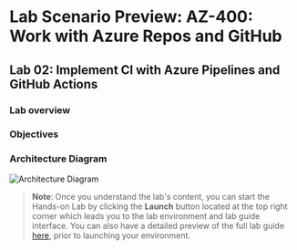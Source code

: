 # Lab Scenario Preview: AZ-400: Work with Azure Repos and GitHub

## Lab 02: Implement CI with Azure Pipelines and GitHub Actions

### Lab overview


### Objectives



### Architecture Diagram

   ![Architecture Diagram](../images/lab2-architecture-new.png)

>**Note**: Once you understand the lab's content, you can start the Hands-on Lab by clicking the **Launch** button located at the top right corner which leads you to the lab environment and lab guide interface. You can also have a detailed preview of the full lab guide [here](https://experience.cloudlabs.ai/#/labguidepreview/0f2474c8-6e12-4351-9dab-77d7c162af1f), prior to launching your environment.
